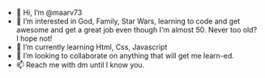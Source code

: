 - 👋 Hi, I’m @maarv73
- 👀 I’m interested in God, Family, Star Wars, learning to code and get awesome and get a great job even though I'm almost 50. Never too old? I hope not!
- 🌱 I’m currently learning Html, Css, Javascript
- 💞️ I’m looking to collaborate on anything that will get me learn-ed.
- 📫 Reach me with dm until I know you.

<!---
maarv73/maarv73 is a ✨ special ✨ repository because its `README.md` (this file) appears on your GitHub profile.
You can click the Preview link to take a look at your changes.
--->
